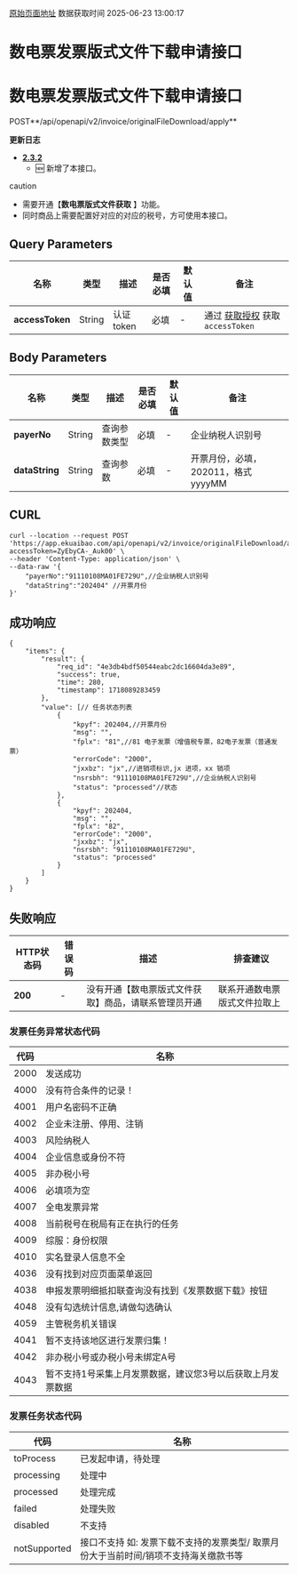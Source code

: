 [原始页面地址](https://docs.ekuaibao.com/docs/open-api/invoice/get-invoice-file-apply)
数据获取时间 2025-06-23 13:00:17

# 数电票发票版式文件下载申请接口

# 数电票发票版式文件下载申请接口  
  
POST**/api/openapi/v2/invoice/originalFileDownload/apply**

**更新日志**

  * [**2.3.2**](/updateLog/update-log#232)
    * 🆕 新增了本接口。



caution

  * 需要开通【**数电票版式文件获取** 】功能。
  * 同时商品上需要配置好对应的对应的税号，方可使用本接口。



## Query Parameters​

名称| 类型| 描述| 是否必填| 默认值| 备注  
---|---|---|---|---|---  
**accessToken**|  String| 认证token| 必填| -| 通过 [获取授权](/docs/open-api/getting-started/auth) 获取 `accessToken`  
  
## Body Parameters​

名称| 类型| 描述| 是否必填| 默认值| 备注  
---|---|---|---|---|---  
**payerNo**|  String| 查询参数类型| 必填| -| 企业纳税人识别号  
**dataString**|  String| 查询参数| 必填| -| 开票月份，必填，202011，格式yyyyMM  
  
## CURL​
    
    
    curl --location --request POST 'https://app.ekuaibao.com/api/openapi/v2/invoice/originalFileDownload/apply?accessToken=ZyEbyCA-_Auk00' \  
    --header 'Content-Type: application/json' \  
    --data-raw '{  
        "payerNo":"91110108MA01FE729U",//企业纳税人识别号  
        "dataString":"202404" //开票月份  
    }'  
    

## 成功响应​
    
    
    {  
        "items": {  
            "result": {  
                "req_id": "4e3db4bdf50544eabc2dc16604da3e89",  
                "success": true,  
                "time": 280,  
                "timestamp": 1718089283459  
            },  
            "value": [// 任务状态列表  
                {  
                    "kpyf": 202404,//开票月份  
                    "msg": "",  
                    "fplx": "81",//81 电子发票（增值税专票，82电子发票（普通发票）  
                    "errorCode": "2000",  
                    "jxxbz": "jx",//进销项标识,jx 进项，xx 销项  
                    "nsrsbh": "91110108MA01FE729U",//企业纳税人识别号  
                    "status": "processed"//状态  
                },  
                {  
                    "kpyf": 202404,  
                    "msg": "",  
                    "fplx": "82",  
                    "errorCode": "2000",  
                    "jxxbz": "jx",  
                    "nsrsbh": "91110108MA01FE729U",  
                    "status": "processed"  
                }  
            ]  
        }  
    }  
    

## 失败响应​

HTTP状态码| 错误码| 描述| 排查建议  
---|---|---|---  
**200**|  -| 没有开通【数电票版式文件获取】商品，请联系管理员开通| 联系开通数电票版式文件拉取上  
  
### 发票任务异常状态代码​

代码| 名称  
---|---  
2000| 发送成功  
4000| 没有符合条件的记录！  
4001| 用户名密码不正确  
4002| 企业未注册、停用、注销  
4003| 风险纳税人  
4004| 企业信息或身份不符  
4005| 非办税小号  
4006| 必填项为空  
4007| 全电发票异常  
4008| 当前税号在税局有正在执行的任务  
4009| 综服：身份权限  
4010| 实名登录人信息不全  
4036| 没有找到对应页面菜单返回  
4038| 申报发票明细抵扣联查询没有找到《发票数据下载》按钮  
4048| 没有勾选统计信息,请做勾选确认  
4059| 主管税务机关错误  
4041| 暂不支持该地区进行发票归集！  
4042| 非办税小号或办税小号未绑定A号  
4043| 暂不支持1号采集上月发票数据，建议您3号以后获取上月发票数据  
  
### 发票任务状态代码​

代码| 名称  
---|---  
toProcess| 已发起申请，待处理  
processing| 处理中  
processed| 处理完成  
failed| 处理失败  
disabled| 不支持  
notSupported| 接口不支持 如: 发票下载不支持的发票类型/ 取票月份大于当前时间/销项不支持海关缴款书等
